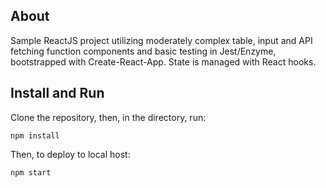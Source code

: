 ## About

Sample ReactJS project utilizing moderately complex table, input and API fetching function components and basic testing in Jest/Enzyme, bootstrapped with Create-React-App. State is managed with React hooks.

## Install and Run
Clone the repository, then, in the directory, run:
```
npm install
```
Then, to deploy to local host:
```
npm start
```
